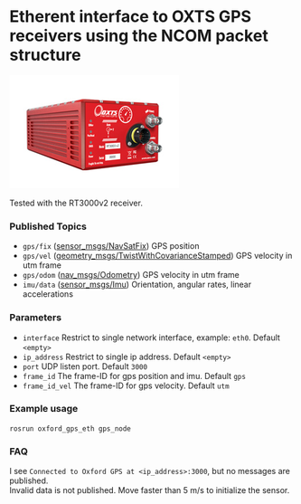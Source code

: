 Etherent interface to OXTS GPS receivers using the NCOM packet structure
===============================

![](RT3v2.jpg)

Tested with the RT3000v2 receiver.

### Published Topics
- `gps/fix` ([sensor_msgs/NavSatFix](http://docs.ros.org/api/sensor_msgs/html/msg/NavSatFix.html)) GPS position
- `gps/vel` ([geometry_msgs/TwistWithCovarianceStamped](http://docs.ros.org/api/geometry_msgs/html/msg/TwistWithCovarianceStamped.html)) GPS velocity in utm frame
- `gps/odom` ([nav_msgs/Odometry](http://docs.ros.org/api/nav_msgs/html/msg/Odometry.html)) GPS velocity in utm frame
- `imu/data` ([sensor_msgs/Imu](http://docs.ros.org/api/sensor_msgs/html/msg/Imu.html)) Orientation, angular rates, linear accelerations

### Parameters
- `interface` Restrict to single network interface, example: `eth0`. Default `<empty>`
- `ip_address` Restrict to single ip address. Default `<empty>`
- `port` UDP listen port. Default `3000`
- `frame_id` The frame-ID for gps position and imu. Default `gps`
- `frame_id_vel` The frame-ID for gps velocity. Default `utm`

### Example usage
```
rosrun oxford_gps_eth gps_node
```

### FAQ
I see ```Connected to Oxford GPS at <ip_address>:3000```, but no messages are published.  
Invalid data is not published. Move faster than 5 m/s to initialize the sensor.


